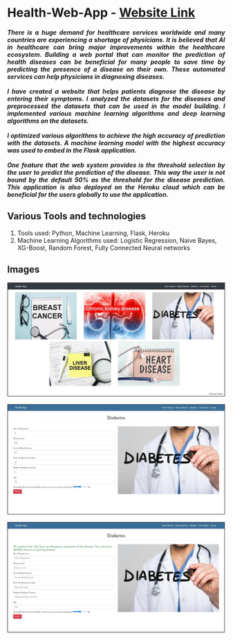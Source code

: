 # Health-Web-App - [Website Link](https://bit.ly/Health-Web-App)<br>

<h5 align="justify">There is a huge demand for healthcare services worldwide and many countries are experiencing a shortage of physicians. It is believed that AI in healthcare can bring major improvements within the healthcare ecosystem. Building a web portal that can monitor the prediction of health diseases can be beneficial for many people to save time by predicting the presence of a disease on their own. These automated services can help physicians in diagnosing diseases.<br><br>
I have created a website that helps patients diagnose the disease by entering their symptoms. I analyzed the datasets for the diseases and preprocessed the datasets that can be used in the model building. I implemented various machine learning algorithms and deep learning algorithms on the datasets. <br><br>
I optimized various algorithms to achieve the high accuracy of prediction with the datasets. A machine learning model with the highest accuracy was used to embed in the Flask application.<br><br>
One feature that the web system provides is the threshold selection by the user to predict the prediction of the disease. This way the user is not bound by the default 50% as the threshold for the disease prediction. This application is also deployed on the Heroku cloud which can be beneficial for the users globally to use the application.</h5>

<h2>Various Tools and technologies</h2>
<ol>
  <li>Tools used: Python, Machine Learning, Flask, Heroku </li>
  <li>Machine Learning Algorithms used: Logistic Regression, Naive Bayes, XG-Boost, Random Forest, Fully Connected Neural networks</li>
</ol>  


<h2> Images </h2>
  
![Homepage](https://github.com/Prerakshah98/Health-Web-App/blob/master/images/homepage.PNG?raw=true)<br>
  
![Form](https://github.com/Prerakshah98/Health-Web-App/blob/master/images/diabetes_page.PNG?raw=true)<br>

![result](https://github.com/Prerakshah98/Health-Web-App/blob/master/images/results_page.PNG?raw=true)
